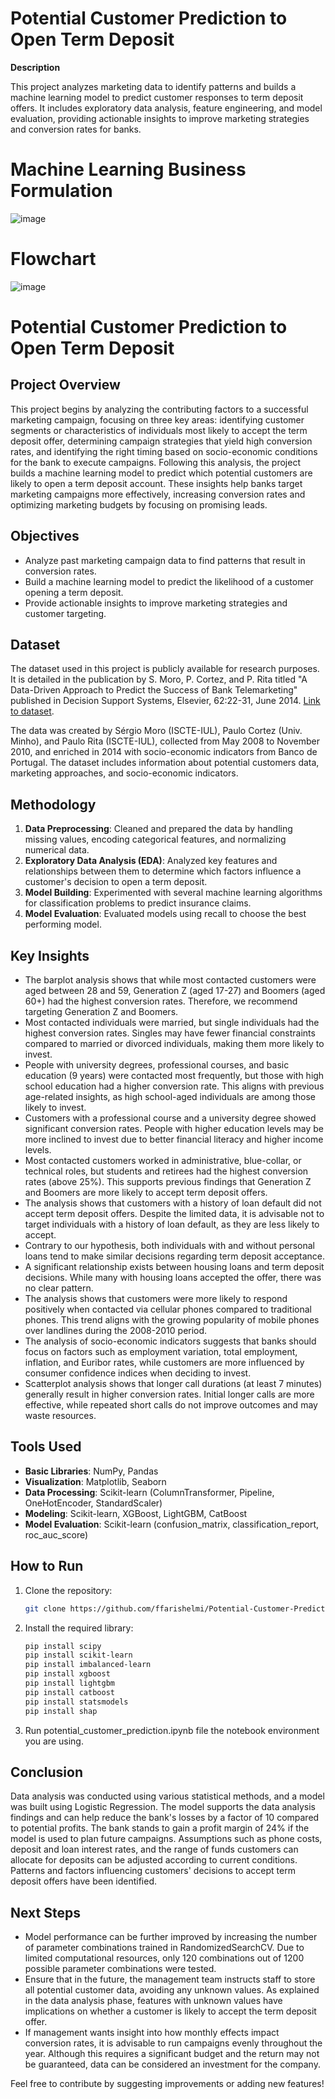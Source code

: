 # Potential Customer Prediction to Open Term Deposit

**Description**

This project analyzes marketing data to identify patterns and builds a machine learning model to predict customer responses to term deposit offers. It includes exploratory data analysis, feature engineering, and model evaluation, providing actionable insights to improve marketing strategies and conversion rates for banks.

# Machine Learning Business Formulation
![image](https://github.com/ffarishelmi/Potential-Customer-Prediction-to-Open-Term-Deposit/blob/main/img/ML%20business%20formulation.png)

# Flowchart
![image](https://github.com/ffarishelmi/Potential-Customer-Prediction-to-Open-Term-Deposit/blob/main/img/Flowchart%20final%20project.png)

# Potential Customer Prediction to Open Term Deposit

## Project Overview

This project begins by analyzing the contributing factors to a successful marketing campaign, focusing on three key areas: identifying customer segments or characteristics of individuals most likely to accept the term deposit offer, determining campaign strategies that yield high conversion rates, and identifying the right timing based on socio-economic conditions for the bank to execute campaigns. Following this analysis, the project builds a machine learning model to predict which potential customers are likely to open a term deposit account. These insights help banks target marketing campaigns more effectively, increasing conversion rates and optimizing marketing budgets by focusing on promising leads.

## Objectives

- Analyze past marketing campaign data to find patterns that result in conversion rates.
- Build a machine learning model to predict the likelihood of a customer opening a term deposit.
- Provide actionable insights to improve marketing strategies and customer targeting.

## Dataset

The dataset used in this project is publicly available for research purposes. It is detailed in the publication by S. Moro, P. Cortez, and P. Rita titled "A Data-Driven Approach to Predict the Success of Bank Telemarketing" published in Decision Support Systems, Elsevier, 62:22-31, June 2014. [Link to dataset](http://archive.ics.uci.edu/ml/datasets/Bank+Marketing).

The data was created by Sérgio Moro (ISCTE-IUL), Paulo Cortez (Univ. Minho), and Paulo Rita (ISCTE-IUL), collected from May 2008 to November 2010, and enriched in 2014 with socio-economic indicators from Banco de Portugal. The dataset includes information about potential customers data, marketing approaches, and socio-economic indicators.

## Methodology

1. **Data Preprocessing**: Cleaned and prepared the data by handling missing values, encoding categorical features, and normalizing numerical data.
2. **Exploratory Data Analysis (EDA)**: Analyzed key features and relationships between them to determine which factors influence a customer's decision to open a term deposit.
3. **Model Building**: Experimented with several machine learning algorithms for classification problems to predict insurance claims.
4. **Model Evaluation**: Evaluated models using recall to choose the best performing model.

## Key Insights

- The barplot analysis shows that while most contacted customers were aged between 28 and 59, Generation Z (aged 17-27) and Boomers (aged 60+) had the highest conversion rates. Therefore, we recommend targeting Generation Z and Boomers.
- Most contacted individuals were married, but single individuals had the highest conversion rates. Singles may have fewer financial constraints compared to married or divorced individuals, making them more likely to invest.
- People with university degrees, professional courses, and basic education (9 years) were contacted most frequently, but those with high school education had a higher conversion rate. This aligns with previous age-related insights, as high school-aged individuals are among those likely to invest.
- Customers with a professional course and a university degree showed significant conversion rates. People with higher education levels may be more inclined to invest due to better financial literacy and higher income levels.
- Most contacted customers worked in administrative, blue-collar, or technical roles, but students and retirees had the highest conversion rates (above 25%). This supports previous findings that Generation Z and Boomers are more likely to accept term deposit offers.
- The analysis shows that customers with a history of loan default did not accept term deposit offers. Despite the limited data, it is advisable not to target individuals with a history of loan default, as they are less likely to accept.
- Contrary to our hypothesis, both individuals with and without personal loans tend to make similar decisions regarding term deposit acceptance.
- A significant relationship exists between housing loans and term deposit decisions. While many with housing loans accepted the offer, there was no clear pattern.
- The analysis shows that customers were more likely to respond positively when contacted via cellular phones compared to traditional phones. This trend aligns with the growing popularity of mobile phones over landlines during the 2008-2010 period.
- The analysis of socio-economic indicators suggests that banks should focus on factors such as employment variation, total employment, inflation, and Euribor rates, while customers are more influenced by consumer confidence indices when deciding to invest.
- Scatterplot analysis shows that longer call durations (at least 7 minutes) generally result in higher conversion rates. Initial longer calls are more effective, while repeated short calls do not improve outcomes and may waste resources.

## Tools Used

- **Basic Libraries**: NumPy, Pandas
- **Visualization**: Matplotlib, Seaborn
- **Data Processing**: Scikit-learn (ColumnTransformer, Pipeline, OneHotEncoder, StandardScaler)
- **Modeling**: Scikit-learn, XGBoost, LightGBM, CatBoost
- **Model Evaluation**: Scikit-learn (confusion\_matrix, classification\_report, roc\_auc\_score)

## How to Run

1. Clone the repository:
   ```sh
   git clone https://github.com/ffarishelmi/Potential-Customer-Prediction-to-Open-Term-Deposit.git
   ```
2. Install the required library:
   ```sh
   pip install scipy
   pip install scikit-learn
   pip install imbalanced-learn
   pip install xgboost
   pip install lightgbm
   pip install catboost
   pip install statsmodels
   pip install shap
   ```
3. Run potential_customer_prediction.ipynb file the notebook environment you are using.

## Conclusion

Data analysis was conducted using various statistical methods, and a model was built using Logistic Regression. The model supports the data analysis findings and can help reduce the bank's losses by a factor of 10 compared to potential profits. The bank stands to gain a profit margin of 24% if the model is used to plan future campaigns. Assumptions such as phone costs, deposit and loan interest rates, and the range of funds customers can allocate for deposits can be adjusted according to current conditions. Patterns and factors influencing customers' decisions to accept term deposit offers have been identified.

## Next Steps

- Model performance can be further improved by increasing the number of parameter combinations trained in RandomizedSearchCV. Due to limited computational resources, only 120 combinations out of 1200 possible parameter combinations were tested.
- Ensure that in the future, the management team instructs staff to store all potential customer data, avoiding any unknown values. As explained in the data analysis phase, features with unknown values have implications on whether a customer is likely to accept the term deposit offer.
- If management wants insight into how monthly effects impact conversion rates, it is advisable to run campaigns evenly throughout the year. Although this requires a significant budget and the return may not be guaranteed, data can be considered an investment for the company.

Feel free to contribute by suggesting improvements or adding new features!
